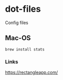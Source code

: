# dot-files
Config files


## Mac-OS
```shell
brew install stats
```
### Links
https://rectangleapp.com/
